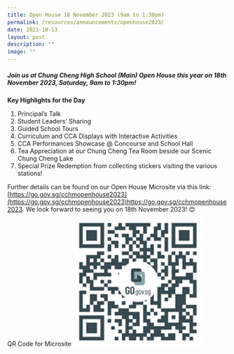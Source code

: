 ```yaml
---
title: Open House 18 November 2023 (9am to 1:30pm)
permalink: /resources/announcements/openhouse2023/
date: 2023-10-13
layout: post
description: ""
image: ""
---
```

##### Join us at Chung Cheng High School (Main) Open House this year on 18th November 2023, Saturday, 9am to 1:30pm!

**Key Highlights for the Day**

1. Principal’s Talk
2. Student Leaders’ Sharing
3. Guided School Tours
4. Curriculum and CCA Displays with Interactive Activities
5. CCA Performances Showcase @ Concourse and School Hall
6. Tea Appreciation at our Chung Cheng Tea Room beside our Scenic Chung Cheng Lake
7. Special Prize Redemption from collecting stickers visiting the various stations!

Further details can be found on our Open House Microsite via this link: [https://go.gov.sg/cchmopenhouse2023](https://go.gov.sg/cchmopenhouse2023)https://go.gov.sg/cchmopenhouse2023.
We look forward to seeing you on 18th November 2023! 😊

QR Code for Microsite
<img src="/images/qrcodeopenhouse2023.png" alt="Open House 2023" style="width:300px">